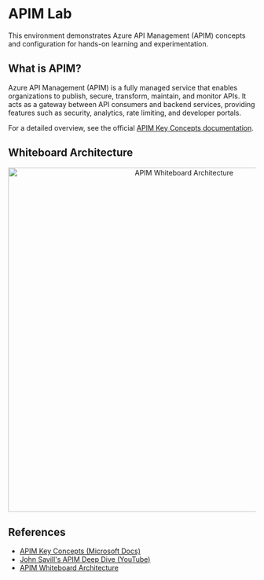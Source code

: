 # APIM Lab

This environment demonstrates Azure API Management (APIM) concepts and configuration for hands-on learning and experimentation.

## What is APIM?
Azure API Management (APIM) is a fully managed service that enables organizations to publish, secure, transform, maintain, and monitor APIs. It acts as a gateway between API consumers and backend services, providing features such as security, analytics, rate limiting, and developer portals.

For a detailed overview, see the official [APIM Key Concepts documentation](https://learn.microsoft.com/en-us/azure/api-management/api-management-key-concepts).

## Whiteboard Architecture
<div align="center">
<img src="https://github.com/johnthebrit/RandomStuff/raw/master/Whiteboards/AzureAPIManagement.png" alt="APIM Whiteboard Architecture" width="700"/>
</div>

## References
- [APIM Key Concepts (Microsoft Docs)](https://learn.microsoft.com/en-us/azure/api-management/api-management-key-concepts)
- [John Savill's APIM Deep Dive (YouTube)](https://www.youtube.com/watch?v=PXtFq5wmGt0)
- [APIM Whiteboard Architecture](https://github.com/johnthebrit/RandomStuff/raw/master/Whiteboards/AzureAPIManagement.png)
